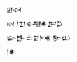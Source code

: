 <div class='block'>
<div class='line'>𒇻𒀴</div>
<div class='line'>𒊭 𒁹𒋛𒀪𒆷𒀭𒂅𒊒</div>
<div class='line'>𒇽𒃲𒉺𒇻𒈨𒌍 𒌉𒆗</div>
<div class='line'>𒁹𒀭</div>
</div>